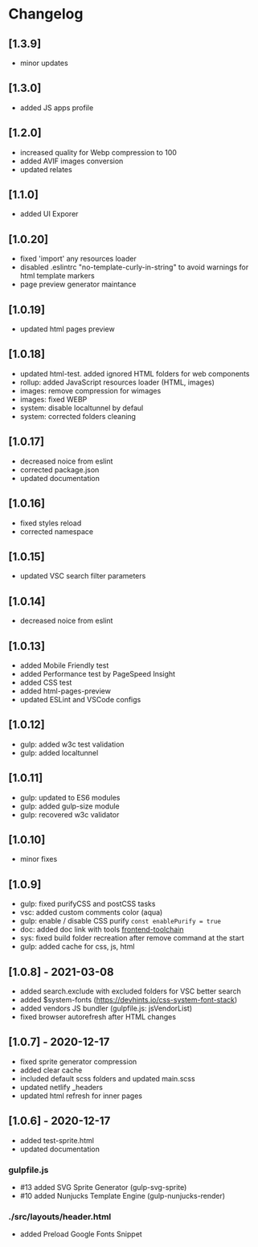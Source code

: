 # Changelog

## [1.3.9]

- minor updates

## [1.3.0]

- added JS apps profile

## [1.2.0]

- increased quality for Webp compression to 100
- added AVIF images conversion
- updated relates

## [1.1.0]

- added UI Exporer

## [1.0.20]
- fixed 'import' any resources loader
- disabled .eslintrc "no-template-curly-in-string" to avoid warnings for html template markers
- page preview generator maintance

## [1.0.19]
- updated html pages preview

## [1.0.18]
- updated html-test. added ignored HTML folders for web components
- rollup: added JavaScript resources loader (HTML, images)
- images: remove compression for wimages
- images: fixed WEBP
- system: disable localtunnel by defaul
- system: corrected folders cleaning

## [1.0.17]

- decreased noice from eslint
- corrected package.json
- updated documentation

## [1.0.16]

- fixed styles reload
- corrected namespace

## [1.0.15]

- updated VSC search filter parameters


## [1.0.14]

- decreased noice from eslint

## [1.0.13]

- added Mobile Friendly test
- added Performance test by PageSpeed Insight
- added CSS test
- added html-pages-preview
- updated ESLint and VSCode configs


## [1.0.12]

- gulp: added w3c test validation
- gulp: added localtunnel

## [1.0.11]

- gulp: updated to ES6 modules
- gulp: added gulp-size module
- gulp: recovered w3c validator

## [1.0.10]

- minor fixes

## [1.0.9]

- gulp: fixed purifyCSS and postCSS tasks
- vsc: added custom comments color (aqua)
- gulp: enable / disable CSS purify ```const enablePurify = true```
- doc: added doc link with tools  [frontend-toolchain](https://github.com/frontend-layers/frontend-toolchain)
- sys: fixed build folder recreation after remove command at the start
- gulp: added cache for css, js, html

## [1.0.8] - 2021-03-08

- added search.exclude with excluded folders for VSC better search
- added $system-fonts (https://devhints.io/css-system-font-stack)
- added vendors JS bundler (gulpfile.js: jsVendorList)
- fixed browser autorefresh after HTML changes

## [1.0.7] - 2020-12-17

- fixed sprite generator compression
- added clear cache
- included default scss folders and updated main.scss
- updated netlify _headers
- updated html refresh for inner pages

## [1.0.6] - 2020-12-17

- added test-sprite.html
- updated documentation

### gulpfile.js

- #13 added SVG Sprite Generator (gulp-svg-sprite)
- #10 added Nunjucks Template Engine (gulp-nunjucks-render)

### ./src/layouts/header.html

- added Preload Google Fonts Snippet





